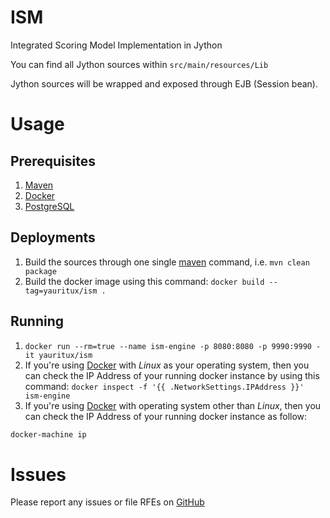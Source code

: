 # ISM 
Integrated Scoring Model Implementation in Jython

You can find all Jython sources within `src/main/resources/Lib`

Jython sources will be wrapped and exposed through EJB (Session bean).

# Usage

## Prerequisites
1. [Maven](https://maven.apache.org)
2. [Docker](https://docs.docker.com/engine/installation/)
3. [PostgreSQL](https://www.postgresql.org/)

## Deployments

1. Build the sources through one single [maven](https://maven.apache.org) command, i.e. `mvn clean package`
2. Build the docker image using this command: `docker build --tag=yauritux/ism .`

## Running
1. `docker run --rm=true --name ism-engine -p 8080:8080 -p 9990:9990 -it yauritux/ism`
2. If you're using [Docker](https://www.docker.com) with *Linux* as your operating system, then you can check the IP Address of your running docker instance by using this command: `docker inspect -f '{{ .NetworkSettings.IPAddress }}' ism-engine`
3. If you're using [Docker](https://www.docker.com) with operating system other than *Linux*, then you can check the IP Address of your running docker instance as follow:
```sh
docker-machine ip
```

# Issues

Please report any issues or file RFEs on [GitHub](https://github.com/yauritux/ism/issues)

